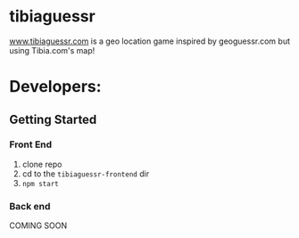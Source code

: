# tibiaguessr
www.tibiaguessr.com is a geo location game inspired by geoguessr.com but using Tibia.com's map!

# Developers:

## Getting Started

### Front End
1. clone repo
2. cd to the `tibiaguessr-frontend` dir
3. `npm start`

### Back end
COMING SOON
